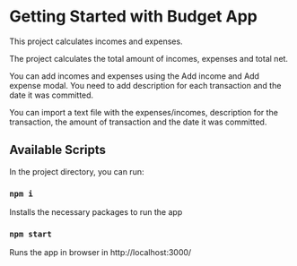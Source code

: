 # Getting Started with Budget App

This project calculates incomes and expenses. 

The project calculates the total amount of incomes, expenses and total net.

You can add incomes and expenses using the Add income and Add expense modal. 
You need to add description for each transaction and the date it was committed.

You can import a text file with the expenses/incomes, description for the transaction, 
the amount of transaction and the date it was committed.

## Available Scripts

In the project directory, you can run:

### `npm i`

Installs the necessary packages to run the app

### `npm start`

Runs the app in browser in http://localhost:3000/
